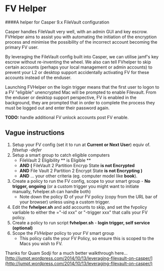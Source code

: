 FV Helper
=========

####A helper for Casper 9.x FileVault configuration

Casper handles FileVault very well, with an admin GUI and key escrow. FVHelper aims to assist you with automating the initiation of the encryption process and minimise the possibility of the incorrect account becoming the primary FV user.

By leveraging the FileVault config built into Casper, we can utilise jamf's key escrow without re-inventing the wheel. We also can tell FVhelper to skip certain accounts (perhaps your local management or admin accounts) to prevent your L2 or desktop support accidentally activating FV for these accounts instead of the enduser.

Launching FVHelper on the login trigger means that the first user to logon to a FV "eligible" unencrypted Mac will be prompted to enable Filevault. From the enduser or desktop support perspective, FV is enabled in the background, they are prompted that in order to complete the process they must be logged out and enter their password again.

**TODO:** handle additional FV unlock accounts post FV enable.

Vague instructions
------------------

1. Setup your FV config (set it to run at **Current or Next User**) equiv of. *fdsetup -defer*
3. Setup a smart group to catch eligible computers
	* FileVault 2 Eligibility ** is Eligible **
	* **AND** **(** FileVault 2 Partition Encryp State **is not Encrypted**
	* **AND** File Vault 2 Partition 2 Encrypt State **is not Encrypting )**
	* **AND**  ... your other criteria (eg. computer model like **book**).
5. Create a policy to run the FV config, scope to your smart group - **No trigger, ongoing** (or a custom trigger you might want to initiate manually, fvhelper.sh can handle both)
	* Note down the policy ID of your FV policy (copy from the URL bar of your browser) unless using a custom trigger.
5. Edit the **fvhelper.sh** and add accounts to skip, and set the fvpolicy varliable to either the ="-id xxx" or "-trigger xxx" that calls your FV policy.
7. Create a policy to run script **fvhelper.sh** - **login trigger, self service (optional)**
8. Scope the *FVHelper* policy to your FV smart group
	* This policy calls the your FV Policy, so ensure this is scoped to the Macs you wish to FV.


Thanks for Quam Sodji for a much better walkthrough here... [http://jumpt.wordpress.com/2014/10/13/leveraging-filevault-on-casper/](http://jumpt.wordpress.com/2014/10/13/leveraging-filevault-on-casper/)








 